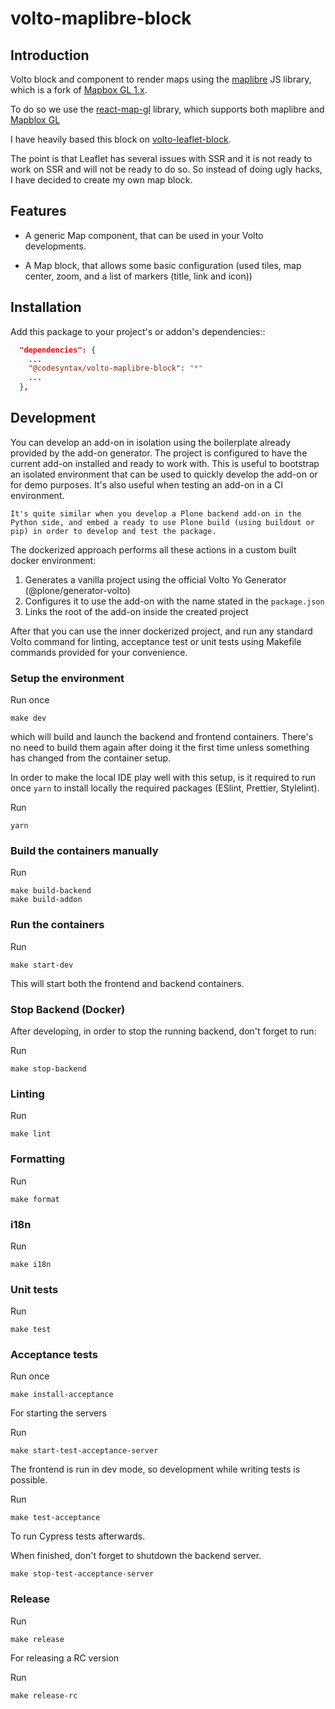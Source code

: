 # volto-maplibre-block

## Introduction

Volto block and component to render maps using the [maplibre](https://github.com/MapLibre/maplibre-gl-js) JS library, which is a fork of [Mapbox GL 1.x](https://github.com/mapbox/mapbox-gl-js).

To do so we use the [react-map-gl](https://visgl.github.io/react-map-gl/docs) library, which supports both maplibre and [Mapblox GL](https://github.com/mapbox/mapbox-gl-js)

I have heavily based this block on [volto-leaflet-block](https://github.com/adeweb-be/volto-leaflet-block).

The point is that Leaflet has several issues with SSR and it is not ready to work on SSR and will not be ready to do so. So instead of doing ugly hacks, I have decided to create my own map block.

## Features

- A generic Map component, that can be used in your Volto developments.

- A Map block, that allows some basic configuration (used tiles, map center, zoom, and a list of markers (title, link and icon))


## Installation

Add this package to your project's or addon's dependencies::

```json
  "dependencies": {
    ...
    "@codesyntax/volto-maplibre-block": "*"
    ...
  },

```

## Development

You can develop an add-on in isolation using the boilerplate already provided by the add-on generator.
The project is configured to have the current add-on installed and ready to work with.
This is useful to bootstrap an isolated environment that can be used to quickly develop the add-on or for demo purposes.
It's also useful when testing an add-on in a CI environment.

```{note}
It's quite similar when you develop a Plone backend add-on in the Python side, and embed a ready to use Plone build (using buildout or pip) in order to develop and test the package.
```

The dockerized approach performs all these actions in a custom built docker environment:

1. Generates a vanilla project using the official Volto Yo Generator (@plone/generator-volto)
2. Configures it to use the add-on with the name stated in the `package.json`
3. Links the root of the add-on inside the created project

After that you can use the inner dockerized project, and run any standard Volto command for linting, acceptance test or unit tests using Makefile commands provided for your convenience.

### Setup the environment

Run once

```shell
make dev
```

which will build and launch the backend and frontend containers.
There's no need to build them again after doing it the first time unless something has changed from the container setup.

In order to make the local IDE play well with this setup, is it required to run once `yarn` to install locally the required packages (ESlint, Prettier, Stylelint).

Run

```shell
yarn
```

### Build the containers manually

Run

```shell
make build-backend
make build-addon
```

### Run the containers

Run

```shell
make start-dev
```

This will start both the frontend and backend containers.

### Stop Backend (Docker)

After developing, in order to stop the running backend, don't forget to run:

Run

```shell
make stop-backend
```

### Linting

Run

```shell
make lint
```

### Formatting

Run

```shell
make format
```

### i18n

Run

```shell
make i18n
```

### Unit tests

Run

```shell
make test
```

### Acceptance tests

Run once

```shell
make install-acceptance
```

For starting the servers

Run

```shell
make start-test-acceptance-server
```

The frontend is run in dev mode, so development while writing tests is possible.

Run

```shell
make test-acceptance
```

To run Cypress tests afterwards.

When finished, don't forget to shutdown the backend server.

```shell
make stop-test-acceptance-server
```

### Release

Run

```shell
make release
```

For releasing a RC version

Run

```shell
make release-rc
```
